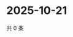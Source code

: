 # 2025-10-21

共 0 条

<!-- BEGIN ZHIHUVIDEO -->
<!-- 最后更新时间 Tue Oct 21 2025 02:17:30 GMT+0800 (China Standard Time) -->

<!-- END ZHIHUVIDEO -->

